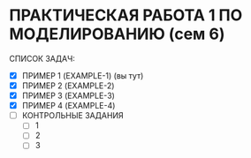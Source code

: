 # ПРАКТИЧЕСКАЯ РАБОТА 1 ПО МОДЕЛИРОВАНИЮ (сем 6)
СПИСОК ЗАДАЧ:
- [x] ПРИМЕР 1 (EXAMPLE-1) (вы тут)
- [x] ПРИМЕР 2 (EXAMPLE-2)
- [x] ПРИМЕР 3 (EXAMPLE-3)
- [x] ПРИМЕР 4 (EXAMPLE-4)
- [ ] КОНТРОЛЬНЫЕ ЗАДАНИЯ
	- [ ] 1
	- [ ] 2
	- [ ] 3 
